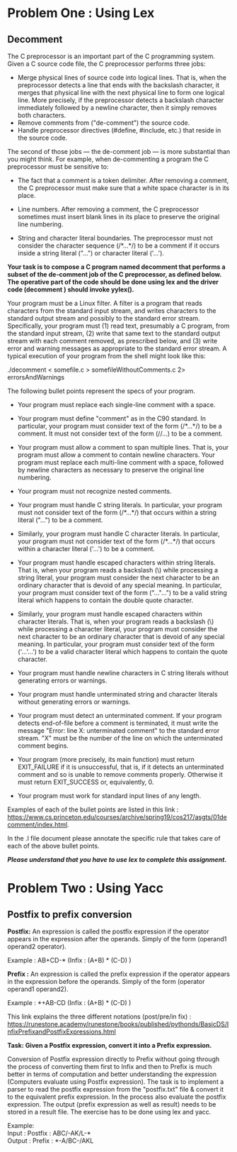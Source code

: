 # Problem One : Using Lex
## Decomment
The C preprocessor is an important part of the C programming system. Given a C source code file, the C preprocessor performs three jobs:
* Merge physical lines of source code into logical lines. That is, when the preprocessor detects a line that ends with the backslash character, it merges that physical line with the next physical line to form one logical line. More precisely, if the preprocessor detects a backslash character immediately followed by a newline character, then it simply removes both characters.
* Remove comments from ("de-comment") the source code.
* Handle preprocessor directives (#define, #include, etc.) that reside in the source code.

The second of those jobs — the de-comment job — is more substantial than you might think. For example, when de-commenting a program the C preprocessor must be sensitive to:

*  The fact that a comment is a token delimiter. After removing a comment, the C preprocessor must make sure that a white space character is in its place.

* Line numbers. After removing a comment, the C preprocessor sometimes must insert blank lines in its place to preserve the original line numbering.

* String and character literal boundaries. The preprocessor must not consider the character sequence (/\*...\*/) to be a comment if it occurs inside a string literal ("...") or character literal ('...').

**Your task is to compose a C program named decomment that performs a subset of the de-comment job of the C preprocessor, as defined below. The operative part of the code should be done using lex and the driver code (decomment ) should invoke yylex().**

Your program must be a Linux filter. A filter is a program that reads characters from the standard input stream, and writes characters to the standard output stream and possibly to the standard error stream. Specifically, your program must (1) read text, presumably a C program, from the standard input stream, (2) write that same text to the standard output stream with each comment removed, as prescribed below, and (3) write error and warning messages as appropriate to the standard error stream. A typical execution of your program from the shell might look like this:

./decomment < somefile.c > somefileWithoutComments.c 2> errorsAndWarnings

The following bullet points represent the specs of your program.

* Your program must replace each single-line comment with a space.

* Your program must define "comment" as in the C90 standard. In particular, your program must consider text of the form (/\*...\*/) to be a comment. It must not consider text of the form (//...) to be a comment.

* Your program must allow a comment to span multiple lines. That is, your program must allow a comment to contain newline characters. Your program must replace each multi-line comment with a space, followed by newline characters as necessary to preserve the original line numbering.

* Your program must not recognize nested comments.

* Your program must handle C string literals. In particular, your program must not consider text of the form (/\*...\*/) that occurs within a string literal ("...") to be a comment.

* Similarly, your program must handle C character literals. In particular, your program must not consider text of the form (/\*...\*/) that occurs within a character literal ('...') to be a comment.

* Your program must handle escaped characters within string literals. That is, when your program reads a backslash (\\) while processing a string literal, your program must consider the next character to be an ordinary character that is devoid of any special meaning. In particular, your program must consider text of the form ("...\"...") to be a valid string literal which happens to contain the double quote character.

* Similarly, your program must handle escaped characters within character literals. That is, when your program reads a backslash (\\) while processing a character literal, your program must consider the next character to be an ordinary character that is devoid of any special meaning. In particular, your program must consider text of the form ('...\'...') to be a valid character literal which happens to contain the quote character.

* Your program must handle newline characters in C string literals without generating errors or warnings.

* Your program must handle unterminated string and character literals without generating errors or warnings.

* Your program must detect an unterminated comment. If your program detects end-of-file before a comment is terminated, it must write the message "Error: line X: unterminated comment" to the standard error stream. "X" must be the number of the line on which the unterminated comment begins.

* Your program (more precisely, its main function) must return EXIT_FAILURE if it is unsuccessful, that is, if it detects an unterminated comment and so is unable to remove comments properly. Otherwise it must return EXIT_SUCCESS or, equivalently, 0.

* Your program must work for standard input lines of any length.

Examples of each of the bullet points are listed in this link : https://www.cs.princeton.edu/courses/archive/spring19/cos217/asgts/01decomment/index.html. 

In the .l file document please annotate the specific  rule that takes care of each of the above bullet points.

***Please understand that you have to use lex to complete this assignment.***
  


# Problem Two : Using Yacc

## Postfix to prefix conversion

**Postfix:** An expression is called the postfix expression if the operator appears in the expression after the operands. Simply of the form (operand1 operand2 operator).

Example : AB+CD-\* (Infix : (A+B) \* (C-D) )

**Prefix :** An expression is called the prefix expression if the operator appears in the expression before the operands. Simply of the form (operator operand1 operand2). 

Example : \*+AB-CD (Infix : (A+B) \* (C-D) ) 
  
  
This link explains the three different notations (post/pre/in fix) : https://runestone.academy/runestone/books/published/pythonds/BasicDS/InfixPrefixandPostfixExpressions.html 

**Task: Given a Postfix expression, convert it into a Prefix expression.** 

Conversion of Postfix expression directly to Prefix without going through the process of converting them first to Infix and then to Prefix is much better in terms of computation and better understanding the expression (Computers evaluate using Postfix expression). The task is to implement a parser to read the postfix expression from the "postfix.txt" file & convert it to the equivalent prefix expression. In the process also evaluate the postfix expression. The output (prefix expression as well as result) needs to be stored in a result file. The exercise has to be done using lex and yacc.
  
Example:  
  	Input :  Postfix : ABC/-AK/L-\*  
  	Output : Prefix :  \*-A/BC-/AKL  
		